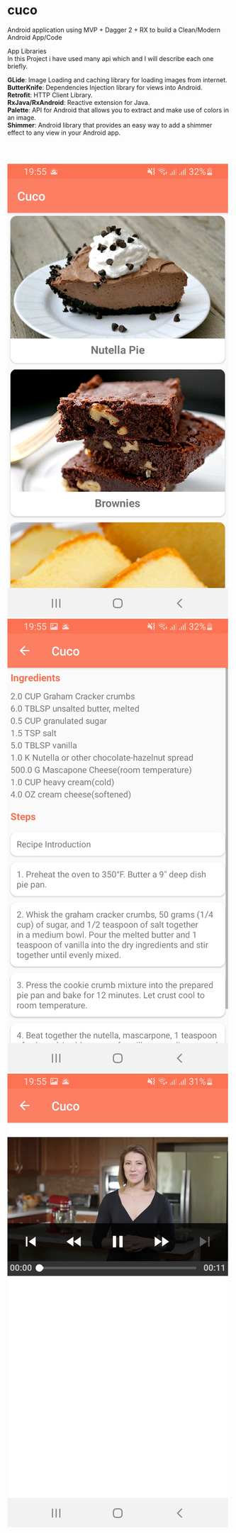 # cuco

Android application using MVP + Dagger 2 + RX to build a Clean/Modern Android App/Code

App Libraries
<br/>
In this Project i have used many api which and I will describe each one briefly.

**GLide**: Image Loading and caching library for loading images from internet.  
**ButterKnife**: Dependencies Injection library for views into Android.  
**Retrofit**: HTTP Client Library.  
**RxJava/RxAndroid**: Reactive extension for Java.  
**Palette**:  API for Android that allows you to extract and make use of colors in an image.  
**Shimmer**: Android library that provides an easy way to add a shimmer effect to any view in your Android app.  

<br/>
<br/>

![Scrrenshot](Screenshot_20210614-195525_Cuco.jpg)
![Scrrenshot](Screenshot_20210614-195531_Cuco.jpg)
![Scrrenshot](Screenshot_20210614-195545_Cuco.jpg)

